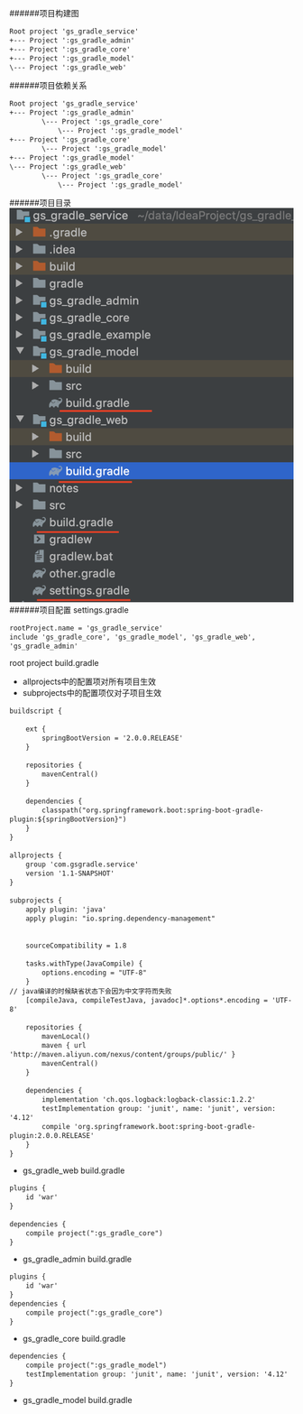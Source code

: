 ######项目构建图
```
Root project 'gs_gradle_service'
+--- Project ':gs_gradle_admin'
+--- Project ':gs_gradle_core'
+--- Project ':gs_gradle_model'
\--- Project ':gs_gradle_web'
```
######项目依赖关系
```
Root project 'gs_gradle_service'
+--- Project ':gs_gradle_admin'
        \--- Project ':gs_gradle_core'
            \--- Project ':gs_gradle_model'
+--- Project ':gs_gradle_core'
        \--- Project ':gs_gradle_model'
+--- Project ':gs_gradle_model'
\--- Project ':gs_gradle_web'
        \--- Project ':gs_gradle_core'
            \--- Project ':gs_gradle_model'
```
######项目目录
![tt](../picture/gradle多项目目录.png "tt")
######项目配置
settings.gradle
```
rootProject.name = 'gs_gradle_service'
include 'gs_gradle_core', 'gs_gradle_model', 'gs_gradle_web', 'gs_gradle_admin'

```
root project build.gradle
* allprojects中的配置项对所有项目生效
* subprojects中的配置项仅对子项目生效
```
buildscript {

    ext {
        springBootVersion = '2.0.0.RELEASE'
    }

    repositories {
        mavenCentral()
    }

    dependencies {
        classpath("org.springframework.boot:spring-boot-gradle-plugin:${springBootVersion}")
    }
}

allprojects {
    group 'com.gsgradle.service'
    version '1.1-SNAPSHOT'
}

subprojects {
    apply plugin: 'java'
    apply plugin: "io.spring.dependency-management"


    sourceCompatibility = 1.8

    tasks.withType(JavaCompile) {
        options.encoding = "UTF-8"
    }
// java编译的时候缺省状态下会因为中文字符而失败
    [compileJava, compileTestJava, javadoc]*.options*.encoding = 'UTF-8'

    repositories {
        mavenLocal()
        maven { url 'http://maven.aliyun.com/nexus/content/groups/public/' }
        mavenCentral()
    }

    dependencies {
        implementation 'ch.qos.logback:logback-classic:1.2.2'
        testImplementation group: 'junit', name: 'junit', version: '4.12'
        compile 'org.springframework.boot:spring-boot-gradle-plugin:2.0.0.RELEASE'
    }
}

```
* gs_gradle_web build.gradle
```
plugins {
    id 'war'
}

dependencies {
    compile project(":gs_gradle_core")
}
```
* gs_gradle_admin build.gradle
```
plugins {
    id 'war'
}
dependencies {
    compile project(":gs_gradle_core")
}
```

* gs_gradle_core build.gradle
```
dependencies {
    compile project(":gs_gradle_model")
    testImplementation group: 'junit', name: 'junit', version: '4.12'
}
```

* gs_gradle_model build.gradle
```
```
